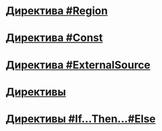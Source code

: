 # [Директива #Region](region-directive.md)
# [Директива #Const](const-directive.md)
# [Директива #ExternalSource](externalsource-directive.md)
# [Директивы](directives.md)
# [Директивы #If...Then...#Else](if-then-else-directives.md)
